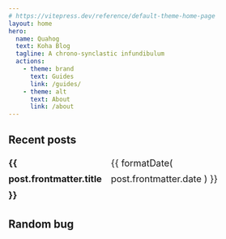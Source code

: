 ```yaml
---
# https://vitepress.dev/reference/default-theme-home-page
layout: home
hero:
  name: Quahog
  text: Koha Blog
  tagline: A chrono-synclastic infundibulum 
  actions:
    - theme: brand
      text: Guides
      link: /guides/
    - theme: alt
      text: About
      link: /about
---
```


<script setup>
import { data as posts } from '/data/posts.data'
import { data as bugs } from '/data/bugs.data'
import formatDate from '/.vitepress/theme/utils/formatDate'
import getSorted from '/.vitepress/theme/utils/getSorted'
import getRandom from '/.vitepress/theme/utils/getRandom'

const sortedPosts = getSorted( posts )
const randomPost = getRandom( posts )
const randomBug = bugs.bugs[(Math.floor(Math.random() * bugs.bugs.length))]
</script>

## Recent posts
<ul>
    <li v-for='(post, key) of sortedPosts' :key='key'>
        <strong><a :href="'/quahog'+post.url">{{ post.frontmatter.title }}</a></strong><br/>
        <span>{{ formatDate( post.frontmatter.date ) }}</span>
    </li>
</ul>

## Random bug
<Bug :id='randomBug.id'/>

<!--
## Random post
<ul>
    <li>
        <strong><a :href="randomPost.url">{{ randomPost.frontmatter.title }}</a></strong><br/>
        <span>{{ formatDate( randomPost.frontmatter.date ) }}</span>
    </li>
</ul>

## All the bugs that have been loaded
<BugList :bugs='bugs.bugs'/>
-->

<style scoped>
ul {
    list-style-type: none;
    padding-left: 0;
    font-size: 1.125rem;
    line-height: 1.75;
}

li {
    display: flex;
    justify-content: space-between;
}

li span {
    font-family: var(--vp-font-family-mono);
    font-size: var(--vp-code-font-size);
}

</style>

